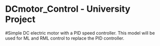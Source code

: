 # DCmotor_Control - University Project
#Simple DC electric motor with a PID speed controller.  This model will be used for ML and RML control to replace the PID controller.
